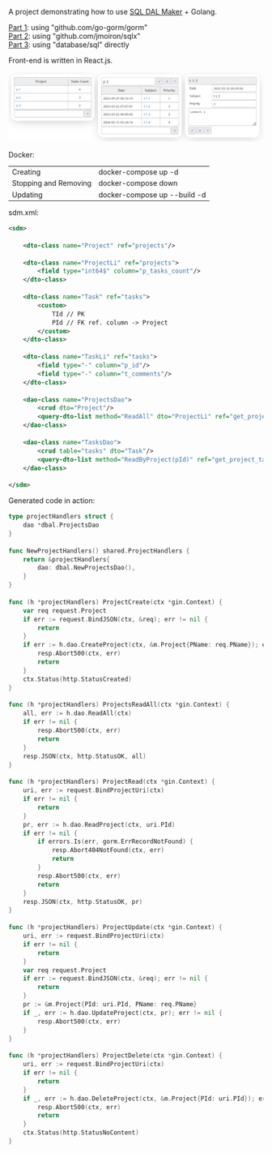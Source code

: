 A project demonstrating how to use [SQL DAL Maker](https://github.com/panedrone/sqldalmaker) + Golang.

[Part 1](./gorm): using "github.com/go-gorm/gorm"<br/>
[Part 2](./sqlx): using "github.com/jmoiron/sqlx"<br/>
[Part 3](./no_orm): using "database/sql" directly

Front-end is written in React.js.

![sdm-todo-app.png](sdm-todo-app.png)

Docker:

<table>
<tr>
    <td>
Creating
    </td>
    <td>
docker-compose up -d
    </td>
</tr>
<tr>
    <td>
Stopping and Removing
    </td>
    <td>
docker-compose down
    </td>
<tr>
    <td>
Updating
    </td>
    <td>
docker-compose up --build -d
    </td>
</table>

sdm.xml:

```xml
<sdm>

    <dto-class name="Project" ref="projects"/>

    <dto-class name="ProjectLi" ref="projects">
        <field type="int64$" column="p_tasks_count"/>
    </dto-class>

    <dto-class name="Task" ref="tasks">
        <custom>
            TId // PK
            PId // FK ref. column -> Project
        </custom>
    </dto-class>

    <dto-class name="TaskLi" ref="tasks">
        <field type="-" column="p_id"/>
        <field type="-" column="t_comments"/>
    </dto-class>

    <dao-class name="ProjectsDao">
        <crud dto="Project"/>
        <query-dto-list method="ReadAll" dto="ProjectLi" ref="get_projects.sql"/>
    </dao-class>

    <dao-class name="TasksDao">
        <crud table="tasks" dto="Task"/>
        <query-dto-list method="ReadByProject(pId)" ref="get_project_tasks.sql" dto="TaskLi"/>
    </dao-class>

</sdm>
```

Generated code in action:

```go
type projectHandlers struct {
	dao *dbal.ProjectsDao
}

func NewProjectHandlers() shared.ProjectHandlers {
	return &projectHandlers{
		dao: dbal.NewProjectsDao(),
	}
}

func (h *projectHandlers) ProjectCreate(ctx *gin.Context) {
	var req request.Project
	if err := request.BindJSON(ctx, &req); err != nil {
		return
	}
	if err := h.dao.CreateProject(ctx, &m.Project{PName: req.PName}); err != nil {
		resp.Abort500(ctx, err)
		return
	}
	ctx.Status(http.StatusCreated)
}

func (h *projectHandlers) ProjectsReadAll(ctx *gin.Context) {
	all, err := h.dao.ReadAll(ctx)
	if err != nil {
		resp.Abort500(ctx, err)
		return
	}
	resp.JSON(ctx, http.StatusOK, all)
}

func (h *projectHandlers) ProjectRead(ctx *gin.Context) {
	uri, err := request.BindProjectUri(ctx)
	if err != nil {
		return
	}
	pr, err := h.dao.ReadProject(ctx, uri.PId)
	if err != nil {
		if errors.Is(err, gorm.ErrRecordNotFound) {
			resp.Abort404NotFound(ctx, err)
			return
		}
		resp.Abort500(ctx, err)
		return
	}
	resp.JSON(ctx, http.StatusOK, pr)
}

func (h *projectHandlers) ProjectUpdate(ctx *gin.Context) {
	uri, err := request.BindProjectUri(ctx)
	if err != nil {
		return
	}
	var req request.Project
	if err := request.BindJSON(ctx, &req); err != nil {
		return
	}
	pr := &m.Project{PId: uri.PId, PName: req.PName}
	if _, err := h.dao.UpdateProject(ctx, pr); err != nil {
		resp.Abort500(ctx, err)
	}
}

func (h *projectHandlers) ProjectDelete(ctx *gin.Context) {
	uri, err := request.BindProjectUri(ctx)
	if err != nil {
		return
	}
	if _, err := h.dao.DeleteProject(ctx, &m.Project{PId: uri.PId}); err != nil {
		resp.Abort500(ctx, err)
		return
	}
	ctx.Status(http.StatusNoContent)
}
```

